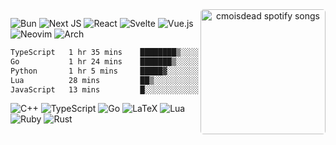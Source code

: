 <div  align="center">
<img src="https://spotify-github-profile.kittinanx.com/api/view?uid=31k4zbwlwm5jdxvpv6vyxikxkpu4&cover_image=true&theme=default&show_offline=false&background_color=12121200&interchange=false" alt="cmoisdead spotify songs" style="width: 200px; border-radius: 5px;" align="right"/>
</div>

![Bun](https://img.shields.io/badge/Bun-%23000000.svg?style=for-the-badge&logo=bun&logoColor=white)
![Next JS](https://img.shields.io/badge/Next-black?style=for-the-badge&logo=next.js&logoColor=white)
![React](https://img.shields.io/badge/react-%2320232a.svg?style=for-the-badge&logo=react&logoColor=%2361DAFB)
![Svelte](https://img.shields.io/badge/svelte-%23f1413d.svg?style=for-the-badge&logo=svelte&logoColor=white)
![Vue.js](https://img.shields.io/badge/vuejs-%2335495e.svg?style=for-the-badge&logo=vuedotjs&logoColor=%234FC08D)
![Neovim](https://img.shields.io/badge/NeoVim-%2357A143.svg?&style=for-the-badge&logo=neovim&logoColor=white)
![Arch](https://img.shields.io/badge/Arch%20Linux-1793D1?logo=arch-linux&logoColor=fff&style=for-the-badge)


<!--START_SECTION:waka-->

```txt
TypeScript   1 hr 35 mins    ████████▒░░░░░░░░░░░░░░░░   33.01 %
Go           1 hr 24 mins    ███████▒░░░░░░░░░░░░░░░░░   29.05 %
Python       1 hr 5 mins     █████▓░░░░░░░░░░░░░░░░░░░   22.69 %
Lua          28 mins         ██▒░░░░░░░░░░░░░░░░░░░░░░   09.96 %
JavaScript   13 mins         █░░░░░░░░░░░░░░░░░░░░░░░░   04.55 %
```

<!--END_SECTION:waka--> 

![C++](https://img.shields.io/badge/c++-%2300599C.svg?style=for-the-badge&logo=c%2B%2B&logoColor=white)
![TypeScript](https://img.shields.io/badge/typescript-%23007ACC.svg?style=for-the-badge&logo=typescript&logoColor=white)
![Go](https://img.shields.io/badge/go-%2300ADD8.svg?style=for-the-badge&logo=go&logoColor=white)
![LaTeX](https://img.shields.io/badge/latex-%23008080.svg?style=for-the-badge&logo=latex&logoColor=white)
![Lua](https://img.shields.io/badge/lua-%232C2D72.svg?style=for-the-badge&logo=lua&logoColor=white)
![Ruby](https://img.shields.io/badge/ruby-%23CC342D.svg?style=for-the-badge&logo=ruby&logoColor=white)
![Rust](https://img.shields.io/badge/rust-%23000000.svg?style=for-the-badge&logo=rust&logoColor=white)

